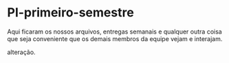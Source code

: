 # PI-primeiro-semestre


Aqui ficaram os nossos arquivos, entregas semanais e qualquer outra coisa que seja conveniente que os demais membros da equipe vejam e interajam.



alteração.